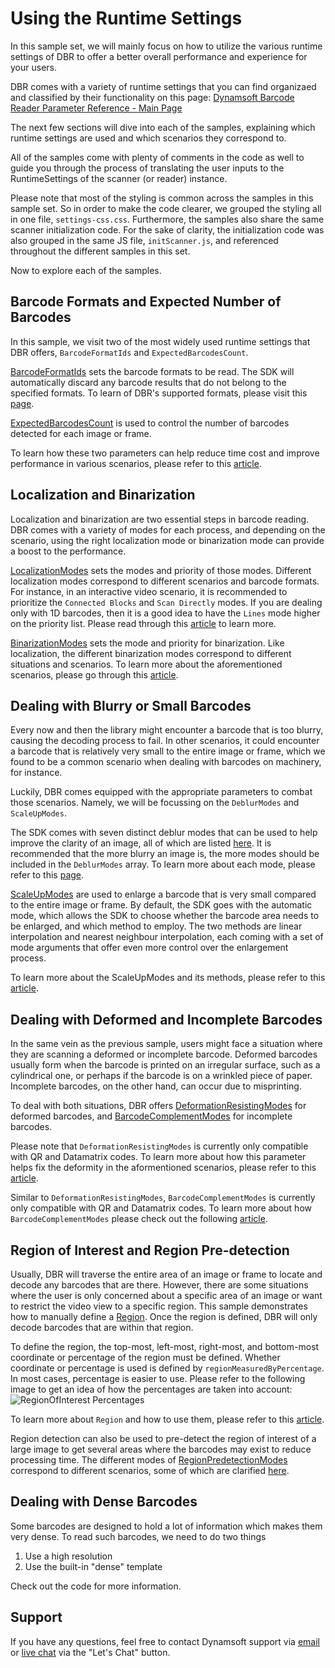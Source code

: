 # Using the Runtime Settings

In this sample set, we will mainly focus on how to utilize the various runtime settings of DBR to offer a better overall performance and experience for your users.

DBR comes with a variety of runtime settings that you can find organizaed and classified by their functionality on this page: [Dynamsoft Barcode Reader Parameter Reference - Main Page](https://www.dynamsoft.com/barcode-reader/parameters/reference/?ver=latest)

The next few sections will dive into each of the samples, explaining which runtime settings are used and which scenarios they correspond to.

All of the samples come with plenty of comments in the code as well to guide you through the process of translating the user inputs to the RuntimeSettings of the scanner (or reader) instance.

Please note that most of the styling is common across the samples in this sample set. So in order to make the code clearer, we grouped the styling all in one file, `settings-css.css`. Furthermore, the samples also share the same scanner initialization code. For the sake of clarity, the initialization code was also grouped in the same JS file, `initScanner.js`, and referenced throughout the different samples in this set.

Now to explore each of the samples.

## Barcode Formats and Expected Number of Barcodes

In this sample, we visit two of the most widely used runtime settings that DBR offers, `BarcodeFormatIds` and `ExpectedBarcodesCount`.

[BarcodeFormatIds](https://www.dynamsoft.com/barcode-reader/programming/javascript/api-reference/interface/RuntimeSettings.html?ver=latest#barcodeformatids) sets the barcode formats to be read. The SDK will automatically discard any barcode results that do not belong to the specified formats. To learn of DBR's supported formats, please visit this [page](https://www.dynamsoft.com/barcode-reader/features/#Supported-Barcode-Types).

[ExpectedBarcodesCount](https://www.dynamsoft.com/barcode-reader/programming/javascript/api-reference/interface/RuntimeSettings.html?ver=latest#expectedbarcodescount) is used to control the number of barcodes detected for each image or frame.

To learn how these two parameters can help reduce time cost and improve performance in various scenarios, please refer to this [article](https://www.dynamsoft.com/barcode-reader/parameters/scenario-settings/barcode-format-and-expected-barcode-counts.html).

## Localization and Binarization

Localization and binarization are two essential steps in barcode reading. DBR comes with a variety of modes for each process, and depending on the scenario, using the right localization mode or binarization mode can provide a boost to the performance.

[LocalizationModes](https://www.dynamsoft.com/barcode-reader/programming/javascript/api-reference/interface/RuntimeSettings.html?ver=latest#localizationmodes) sets the modes and priority of those modes. Different localization modes correspond to different scenarios and barcode formats. For instance, in an interactive video scenario, it is recommended to prioritize the `Connected Blocks` and `Scan Directly` modes. If you are dealing only with 1D barcodes, then it is a good idea to have the `Lines` mode higher on the priority list. Please read through this [article](https://www.dynamsoft.com/barcode-reader/parameters/scenario-settings/how-to-set-localization-modes.html) to learn more.

[BinarizationModes](https://www.dynamsoft.com/barcode-reader/programming/javascript/api-reference/interface/RuntimeSettings.html?ver=latest#binarizationModes) sets the mode and priority for binarization. Like localization, the different binarization modes correspond to different situations and scenarios. To learn more about the aforementioned scenarios, please go through this [article](https://www.dynamsoft.com/barcode-reader/parameters/scenario-settings/how-to-set-binarization-modes.html).

## Dealing with Blurry or Small Barcodes

Every now and then the library might encounter a barcode that is too blurry, causing the decoding process to fail. In other scenarios, it could encounter a barcode that is relatively very small to the entire image or frame, which we found to be a common scenario when dealing with barcodes on machinery, for instance.

Luckily, DBR comes equipped with the appropriate parameters to combat those scenarios. Namely, we will be focussing on the `DeblurModes` and `ScaleUpModes`.

The SDK comes with seven distinct deblur modes that can be used to help improve the clarity of an image, all of which are listed [here](https://www.dynamsoft.com/barcode-reader/programming/javascript/api-reference/interface/RuntimeSettings.html?ver=latest#deblurmodes). It is recommended that the more blurry an image is, the more modes should be included in the `DeblurModes` array. To learn more about each mode, please refer to this [page](https://www.dynamsoft.com/barcode-reader/parameters/enum/parameter-mode-enums.html?ver=latest#deblurmode).

[ScaleUpModes](https://www.dynamsoft.com/barcode-reader/programming/javascript/api-reference/interface/RuntimeSettings.html?ver=latest#scaleupmodes) are used to enlarge a barcode that is very small compared to the entire image or frame. By default, the SDK goes with the automatic mode, which allows the SDK to choose whether the barcode area needs to be enlarged, and which method to employ. The two methods are linear interpolation and nearest neighbour interpolation, each coming with a set of mode arguments that offer even more control over the enlargement process.

To learn more about the ScaleUpModes and its methods, please refer to this [article](https://www.dynamsoft.com/barcode-reader/parameters/scenario-settings/how-to-set-scaleup-modes.html?ver=latest).

## Dealing with Deformed and Incomplete Barcodes

In the same vein as the previous sample, users might face a situation where they are scanning a deformed or incomplete barcode. Deformed barcodes usually form when the barcode is printed on an irregular surface, such as a cylindrical one, or perhaps if the barcode is on a wrinkled piece of paper. Incomplete barcodes, on the other hand, can occur due to misprinting.

To deal with both situations, DBR offers [DeformationResistingModes](https://www.dynamsoft.com/barcode-reader/programming/javascript/api-reference/interface/FurtherModes.html?ver=latest#deformationresistingmodes) for deformed barcodes, and [BarcodeComplementModes](https://www.dynamsoft.com/barcode-reader/programming/javascript/api-reference/interface/FurtherModes.html?ver=latest#barcodecomplementmodes) for incomplete barcodes.

Please note that `DeformationResistingModes` is currently only compatible with QR and Datamatrix codes. To learn more about how this parameter helps fix the deformity in the aformentioned scenarios, please refer to this [article](https://www.dynamsoft.com/barcode-reader/parameters/scenario-settings/resist-deformation.html?ver=latest).

Similar to `DeformationResistingModes`, `BarcodeComplementModes` is currently only compatible with QR and Datamatrix codes. To learn more about how `BarcodeComplementModes` please check out the following [article](https://www.dynamsoft.com/barcode-reader/parameters/scenario-settings/how-to-set-barcode-complememt-modes.html?ver=latest).

## Region of Interest and Region Pre-detection

Usually, DBR will traverse the entire area of an image or frame to locate and decode any barcodes that are there. However, there are some situations where the user is only concerned about a specific area of an image or want to restrict the video view to a specific region. This sample demonstrates how to manually define a [Region](https://www.dynamsoft.com/barcode-reader/programming/javascript/api-reference/interface/Region.html?ver=latest). Once the region is defined, DBR will only decode barcodes that are within that region.

To define the region, the top-most, left-most, right-most, and bottom-most coordinate or percentage of the region must be defined. Whether coordinate or percentage is used is defined by `regionMeasuredByPercentage`. In most cases, percentage is easier to use. Please refer to the following image to get an idea of how the percentages are taken into account:
![RegionOfInterest Percentages](https://tst.dynamsoft.com/public/samples/dbr/JS/assets/regionOfInterest.png)

To learn more about `Region` and how to use them, please refer to this [article](https://www.dynamsoft.com/barcode-reader/parameters/scenario-settings/manually-define-region-of-interest.html?ver=latest).

Region detection can also be used to pre-detect the region of interest of a large image to get several areas where the barcodes may exist to reduce processing time. The different modes of [RegionPredetectionModes](https://www.dynamsoft.com/barcode-reader/programming/javascript/api-reference/interface/FurtherModes.html?ver=latest#regionpredetectionmodes) correspond to different scenarios, some of which are clarified [here](https://www.dynamsoft.com/barcode-reader/parameters/scenario-settings/how-to-use-region-predetection.html).

## Dealing with Dense Barcodes

Some barcodes are designed to hold a lot of information which makes them very dense. To read such barcodes, we need to do two things

1. Use a high resolution 
2. Use the built-in "dense" template

Check out the code for more information.

## Support

If you have any questions, feel free to contact Dynamsoft support via [email](mailto:support@dynamsoft.com) or [live chat](https://www.dynamsoft.com/barcode-reader/sdk-javascript/) via the "Let's Chat" button.
